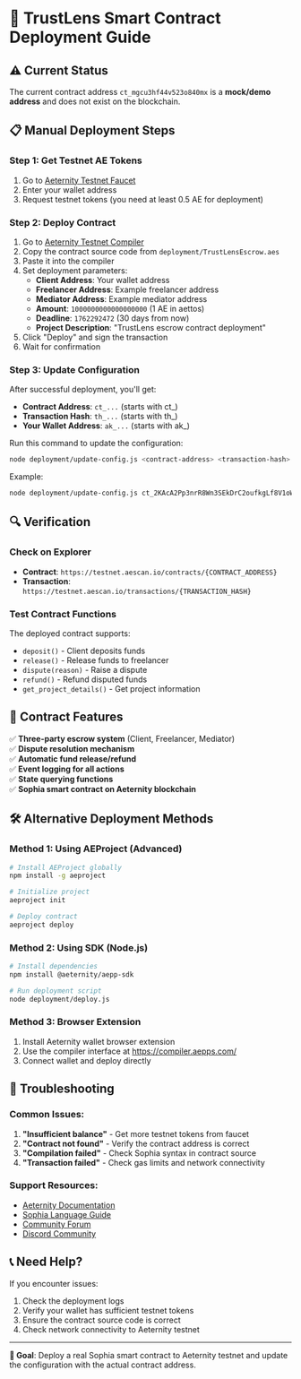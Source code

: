 # 🚀 TrustLens Smart Contract Deployment Guide

## ⚠️ Current Status
The current contract address `ct_mgcu3hf44v523o840mx` is a **mock/demo address** and does not exist on the blockchain.

## 📋 Manual Deployment Steps

### Step 1: Get Testnet AE Tokens
1. Go to [Aeternity Testnet Faucet](https://testnet.faucet.aepps.com/)
2. Enter your wallet address
3. Request testnet tokens (you need at least 0.5 AE for deployment)

### Step 2: Deploy Contract
1. Go to [Aeternity Testnet Compiler](https://compiler.aepps.com/)
2. Copy the contract source code from `deployment/TrustLensEscrow.aes`
3. Paste it into the compiler
4. Set deployment parameters:
   - **Client Address**: Your wallet address
   - **Freelancer Address**: Example freelancer address
   - **Mediator Address**: Example mediator address
   - **Amount**: `1000000000000000000` (1 AE in aettos)
   - **Deadline**: `1762292472` (30 days from now)
   - **Project Description**: "TrustLens escrow contract deployment"
5. Click "Deploy" and sign the transaction
6. Wait for confirmation

### Step 3: Update Configuration
After successful deployment, you'll get:
- **Contract Address**: `ct_...` (starts with ct_)
- **Transaction Hash**: `th_...` (starts with th_)
- **Your Wallet Address**: `ak_...` (starts with ak_)

Run this command to update the configuration:
```bash
node deployment/update-config.js <contract-address> <transaction-hash> <deployer-address>
```

Example:
```bash
node deployment/update-config.js ct_2KAcA2Pp3nrR8Wn3SEkDrC2oufkgLf8V1oW9vWgXy7K8x9mN2v th_2KAcA2Pp3nrR8Wn3SEkDrC2oufkgLf8V1oW9vWgXy7K8x9mN2v ak_2KAcA2Pp3nrR8Wn3SEkDrC2oufkgLf8V1oW9vWgXy7K8x9mN2v
```

## 🔍 Verification

### Check on Explorer
- **Contract**: `https://testnet.aescan.io/contracts/{CONTRACT_ADDRESS}`
- **Transaction**: `https://testnet.aescan.io/transactions/{TRANSACTION_HASH}`

### Test Contract Functions
The deployed contract supports:
- `deposit()` - Client deposits funds
- `release()` - Release funds to freelancer
- `dispute(reason)` - Raise a dispute
- `refund()` - Refund disputed funds
- `get_project_details()` - Get project information

## 📄 Contract Features

✅ **Three-party escrow system** (Client, Freelancer, Mediator)  
✅ **Dispute resolution mechanism**  
✅ **Automatic fund release/refund**  
✅ **Event logging for all actions**  
✅ **State querying functions**  
✅ **Sophia smart contract on Aeternity blockchain**  

## 🛠️ Alternative Deployment Methods

### Method 1: Using AEProject (Advanced)
```bash
# Install AEProject globally
npm install -g aeproject

# Initialize project
aeproject init

# Deploy contract
aeproject deploy
```

### Method 2: Using SDK (Node.js)
```bash
# Install dependencies
npm install @aeternity/aepp-sdk

# Run deployment script
node deployment/deploy.js
```

### Method 3: Browser Extension
1. Install Aeternity wallet browser extension
2. Use the compiler interface at https://compiler.aepps.com/
3. Connect wallet and deploy directly

## 🚨 Troubleshooting

### Common Issues:
1. **"Insufficient balance"** - Get more testnet tokens from faucet
2. **"Contract not found"** - Verify the contract address is correct
3. **"Compilation failed"** - Check Sophia syntax in contract source
4. **"Transaction failed"** - Check gas limits and network connectivity

### Support Resources:
- [Aeternity Documentation](https://docs.aeternity.io/)
- [Sophia Language Guide](https://docs.aeternity.io/aeternity-sophia/)
- [Community Forum](https://forum.aeternity.com/)
- [Discord Community](https://discord.gg/aeternity)

## 📞 Need Help?

If you encounter issues:
1. Check the deployment logs
2. Verify your wallet has sufficient testnet tokens
3. Ensure the contract source code is correct
4. Check network connectivity to Aeternity testnet

---

**🎯 Goal**: Deploy a real Sophia smart contract to Aeternity testnet and update the configuration with the actual contract address.
